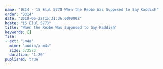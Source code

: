 ```yaml
---
name: "0314 - 15 Elul 5778 When the Rebbe Was Supposed to Say Kaddish"
order: "0314"
date: "2018-06-22T15:31:36.000000Z"
hdate: "15 Elul 5778"
title: "When the Rebbe Was Supposed to Say Kaddish"
keywords: []
file:
- ext: ".m4a"
  mime: "audio/x-m4a"
  size: 672573
  duration: "1:20"
published: true
---
```

